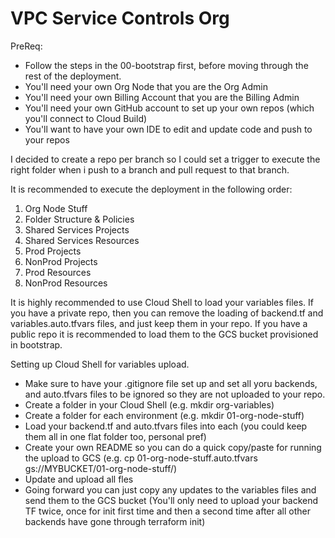 # VPC Service Controls Org
PreReq:
- Follow the steps in the 00-bootstrap first, before moving through the rest of the deployment.
- You'll need your own Org Node that you are the Org Admin
- You'll need your own Billing Account that you are the Billing Admin
- You'll need your own GitHub account to set up your own repos (which you'll connect to Cloud Build)
- You'll want to have your own IDE to edit and update code and push to your repos


I decided to create a repo per branch so I could set a trigger to execute the right folder when i push to a branch and pull request to that branch.

It is recommended to execute the deployment in the following order:
1. Org Node Stuff
2. Folder Structure & Policies
3. Shared Services Projects
4. Shared Services Resources
5. Prod Projects
6. NonProd Projects
7. Prod Resources
8. NonProd Resources

It is highly recommended to use Cloud Shell to load your variables files. If you have a private repo, then you can remove the loading of backend.tf and variables.auto.tfvars files, and just keep them in your repo. If you have a public repo it is recommended to load them to the GCS bucket provisioned in bootstrap. 

Setting up Cloud Shell for variables upload. 
- Make sure to have your .gitignore file set up and set all yoru backends, and auto.tfvars files to be ignored so they are not uploaded to your repo. 
- Create a folder in your Cloud Shell (e.g. mkdir org-variables)
- Create a folder for each environment (e.g. mkdir 01-org-node-stuff)
- Load your backend.tf and auto.tfvars files into each (you could keep them all in one flat folder too, personal pref)
- Create your own README so you can do a quick copy/paste for running the upload to GCS (e.g. cp 01-org-node-stuff.auto.tfvars gs://MYBUCKET/01-org-node-stuff/)
- Update and upload all fles
- Going forward you can just copy any updates to the variables files and send them to the GCS bucket (You'll only need to upload your backend TF twice, once for init first time and then a second time after all other backends have gone through terraform init)

